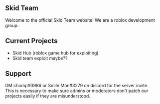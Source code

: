 ## Skid Team 
Welcome to the official Skid Team website! We are a roblox development group. <br>

## Current Projects
  - Skid Hub (roblox game hub for exploiting) <br>
  - Skid team exploit maybe?? <br>

## Support
DM chomp#0986 or Smile Man#3279 on discord for the server invite. <br>
This is necessary to make sure admins or moderators don't patch our projects easily if they are misunderstood. <br>


